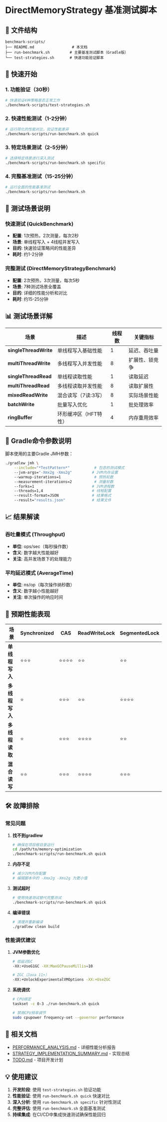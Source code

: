 # DirectMemoryStrategy 基准测试脚本

## 📁 文件结构

```
benchmark-scripts/
├── README.md                 # 本文档
├── run-benchmark.sh         # 主要基准测试脚本（Gradle版）
└── test-strategies.sh       # 快速功能验证脚本
```

## 🚀 快速开始

### 1. 功能验证（30秒）
```bash
# 快速验证4种策略是否正常工作
./benchmark-scripts/test-strategies.sh
```

### 2. 快速性能测试（1-2分钟）
```bash
# 运行简化的性能对比，验证性能差异
./benchmark-scripts/run-benchmark.sh quick
```

### 3. 特定场景测试（2-5分钟）
```bash
# 选择特定场景进行深入测试
./benchmark-scripts/run-benchmark.sh specific
```

### 4. 完整基准测试（15-25分钟）
```bash
# 运行全面的性能基准测试
./benchmark-scripts/run-benchmark.sh
```

## 🎯 测试场景说明

### 快速测试 (QuickBenchmark)
- **配置**: 1次预热，2次测量，每次2秒
- **场景**: 单线程写入 + 4线程并发写入
- **目的**: 快速验证策略间的性能差异
- **耗时**: 约1-2分钟

### 完整测试 (DirectMemoryStrategyBenchmark)
- **配置**: 2次预热，3次测量，每次5秒
- **场景**: 7种测试场景全覆盖
- **目的**: 详细的性能分析和对比
- **耗时**: 约15-25分钟

## 📊 测试场景详解

| 场景 | 描述 | 线程数 | 关键指标 |
|------|------|--------|----------|
| **singleThreadWrite** | 单线程写入基础性能 | 1 | 延迟、吞吐量 |
| **multiThreadWrite** | 多线程写入并发性能 | 8 | 扩展性、锁竞争 |
| **singleThreadRead** | 单线程读取性能 | 1 | 读取延迟 |
| **multiThreadRead** | 多线程读取并发性能 | 8 | 读取扩展性 |
| **mixedReadWrite** | 混合读写（7读:3写） | 8 | 实际场景性能 |
| **batchWrite** | 批量写入优化 | 1 | 批处理效率 |
| **ringBuffer** | 环形缓冲区（HFT特性） | 4 | 内存重用效率 |

## 🔧 Gradle命令参数说明

脚本使用的主要Gradle JMH参数：

```bash
./gradlew jmh \
    --include="*TestPattern*"           # 包含的测试模式
    --jvm-args="-Xmx2g -Xms2g"         # JVM内存设置
    --warmup-iterations=1               # 预热轮数
    --measurement-iterations=2          # 测量轮数  
    --forks=1                          # JVM进程数
    --threads=1,4                      # 线程配置
    --result-format=JSON               # 结果格式
    --result="results.json"            # 结果文件
```

## 📈 结果解读

### 吞吐量模式 (Throughput)
- **单位**: ops/sec（每秒操作数）
- **含义**: 数字越大性能越好
- **关注**: 高并发场景下的处理能力

### 平均延迟模式 (AverageTime)
- **单位**: ns/op（每次操作纳秒数）
- **含义**: 数字越小性能越好
- **关注**: 单次操作的响应时间

## 🎯 预期性能表现

| 场景 | Synchronized | CAS | ReadWriteLock | SegmentedLock |
|------|-------------|-----|---------------|---------------|
| **单线程写入** | ⭐⭐⭐ | ⭐⭐⭐⭐ | ⭐⭐ | ⭐⭐ |
| **多线程写入** | ⭐ | ⭐⭐⭐ | ⭐⭐ | ⭐⭐⭐⭐ |
| **多线程读取** | ⭐ | ⭐⭐⭐ | ⭐⭐⭐⭐ | ⭐⭐ |
| **混合读写** | ⭐⭐ | ⭐⭐⭐ | ⭐⭐⭐⭐ | ⭐⭐⭐ |

## 🛠️ 故障排除

### 常见问题

1. **找不到gradlew**
   ```bash
   # 确保在项目根目录运行
   cd /path/to/memory-optimization
   ./benchmark-scripts/run-benchmark.sh quick
   ```

2. **内存不足**
   ```bash
   # 减少JVM内存配置
   # 编辑脚本中的 -Xmx2g -Xms2g 为更小值
   ```

3. **测试超时**
   ```bash
   # 使用快速测试替代完整测试
   ./benchmark-scripts/run-benchmark.sh quick
   ```

4. **编译错误**
   ```bash
   # 清理并重新编译
   ./gradlew clean build
   ```

### 性能调优建议

1. **JVM参数优化**
   ```bash
   # 低延迟GC
   -XX:+UseG1GC -XX:MaxGCPauseMillis=10
   
   # ZGC（Java 11+）
   -XX:+UnlockExperimentalVMOptions -XX:+UseZGC
   ```

2. **系统调优**
   ```bash
   # CPU绑定
   taskset -c 0-3 ./run-benchmark.sh quick
   
   # 禁用CPU频率调节
   sudo cpupower frequency-set --governor performance
   ```

## 🔗 相关文档

- [PERFORMANCE_ANALYSIS.md](../PERFORMANCE_ANALYSIS.md) - 详细性能分析报告
- [STRATEGY_IMPLEMENTATION_SUMMARY.md](../STRATEGY_IMPLEMENTATION_SUMMARY.md) - 实现总结
- [TODO.md](../TODO.md) - 项目开发计划

## 💡 使用建议

1. **开发阶段**: 使用 `test-strategies.sh` 验证功能
2. **性能验证**: 使用 `run-benchmark.sh quick` 快速对比
3. **深入分析**: 使用 `run-benchmark.sh specific` 针对性测试
4. **完整评估**: 使用 `run-benchmark.sh` 全面基准测试
5. **持续集成**: 在CI/CD中集成快速测试确保性能回归